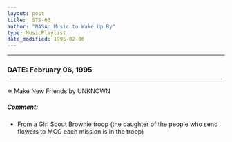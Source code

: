 ```yaml
---
layout: post
title:  STS-63
author: "NASA: Music to Wake Up By"
type: MusicPlaylist
date_modified: 1995-02-06
---
```


----
### DATE: February 06, 1995
----
✵ Make New Friends by UNKNOWN

##### Comment:
* From a Girl Scout Brownie troop (the daughter of the people who send flowers to MCC each mission is in the troop)
